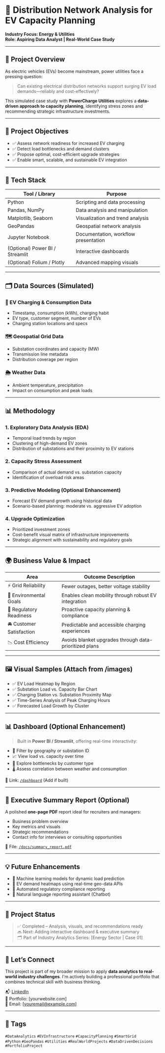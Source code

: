 # 🔌 Distribution Network Analysis for EV Capacity Planning  
**Industry Focus: Energy & Utilities**  
**Role: Aspiring Data Analyst | Real-World Case Study**

---

## 📘 Project Overview

As electric vehicles (EVs) become mainstream, power utilities face a pressing question:

> Can existing electrical distribution networks support surging EV load demands—reliably and cost-effectively?

This simulated case study with **PowerCharge Utilities** explores a **data-driven approach to capacity planning**, identifying stress zones and recommending strategic infrastructure investments.

---

## 🎯 Project Objectives

- ✅ Assess network readiness for increased EV charging  
- ✅ Detect load bottlenecks and demand clusters  
- ✅ Propose optimal, cost-efficient upgrade strategies  
- ✅ Enable smart, scalable, and sustainable EV integration

---

## 🧰 Tech Stack

| Tool / Library       | Purpose                                      |
|----------------------|----------------------------------------------|
| Python               | Scripting and data processing                |
| Pandas, NumPy        | Data analysis and manipulation               |
| Matplotlib, Seaborn  | Visualization and trend analysis             |
| GeoPandas            | Geospatial network analysis                  |
| Jupyter Notebook     | Documentation, workflow presentation         |
| (Optional) Power BI / Streamlit | Interactive dashboards           |
| (Optional) Folium / Plotly       | Advanced mapping visuals         |

---

## 🗂️ Data Sources (Simulated)

### 🔌 EV Charging & Consumption Data
- Timestamp, consumption (kWh), charging habit  
- EV type, customer segment, number of EVs  
- Charging station locations and specs

### 🗺️ Geospatial Grid Data
- Substation coordinates and capacity (MW)  
- Transmission line metadata  
- Distribution coverage per region

### 🌦️ Weather Data
- Ambient temperature, precipitation  
- Impact on consumption and peak loads

---

## 📊 Methodology

### 1. Exploratory Data Analysis (EDA)
- Temporal load trends by region  
- Clustering of high-demand EV zones  
- Distribution of substations and their proximity to EV stations

### 2. Capacity Stress Assessment
- Comparison of actual demand vs. substation capacity  
- Identification of overload risk areas

### 3. Predictive Modeling (Optional Enhancement)
- Forecast EV demand growth using historical data  
- Scenario-based planning: moderate vs. aggressive EV adoption

### 4. Upgrade Optimization
- Prioritized investment zones  
- Cost-benefit visual matrix of infrastructure improvements  
- Strategic alignment with sustainability and regulatory goals

---

## 🌍 Business Value & Impact

| Area                  | Outcome Description                                    |
|-----------------------|--------------------------------------------------------|
| ⚡ Grid Reliability    | Fewer outages, better voltage stability                |
| 🌿 Environmental Goals| Enables clean mobility through robust EV integration   |
| 💼 Regulatory Readiness | Proactive capacity planning & compliance               |
| 🚘 Customer Satisfaction | Predictable and accessible charging experiences     |
| 📉 Cost Efficiency    | Avoids blanket upgrades through data-prioritized plans |

---

## 🖼️ Visual Samples (Attach from /images)

- ✅ EV Load Heatmap by Region  
- ✅ Substation Load vs. Capacity Bar Chart  
- ✅ Charging Station vs. Substation Proximity Map  
- ✅ Time-Series Analysis of Peak Charging Hours  
- ✅ Forecasted Load Growth by Cluster

---

## 📊 Dashboard (Optional Enhancement)

> Built in **Power BI / Streamlit**, offering real-time interactivity:

- 🧭 Filter by geography or substation ID  
- 📈 View load vs. capacity over time  
- 🔎 Explore bottlenecks by customer type  
- 🌡️ Assess correlation between weather and consumption

📁 Link: [`/dashboard`](#) (Add if built)

---

## 🧾 Executive Summary Report (Optional)

A polished **one-page PDF** report ideal for recruiters and managers:
- Business problem overview  
- Key metrics and visuals  
- Strategic recommendations  
- Contact info for interviews or consulting opportunities

📄 File: [`/docs/summary_report.pdf`](#)

---

## 💡 Future Enhancements

- 🧠 Machine learning models for dynamic load prediction  
- 📍 EV demand heatmaps using real-time geo-data APIs  
- 🧾 Automated regulatory compliance reporting  
- 💬 Natural language reporting assistant (Chatbot)

---

## 📌 Project Status

> ✅ Completed – Analysis, visuals, and recommendations ready  
> 🔜 Next: Adding interactive dashboard & executive summary  
> 🗂️ Part of Industry Analytics Series: [Energy Sector | Case 01]

---

## 🤝 Let’s Connect

This project is part of my broader mission to apply **data analytics to real-world industry challenges**. I'm actively building a professional portfolio that combines technical skill with business thinking.

📬 [LinkedIn](https://linkedin.com/in/yourprofile)  
📁 Portfolio: [yourwebsite.com]  
📧 Email: [youremail@example.com]

---

## 📌 Tags  
`#DataAnalytics` `#EVInfrastructure` `#CapacityPlanning` `#SmartGrid`  
`#Python` `#GeoPandas` `#Utilities` `#RealWorldProjects` `#DataDrivenDecisions` `#PortfolioProject`
